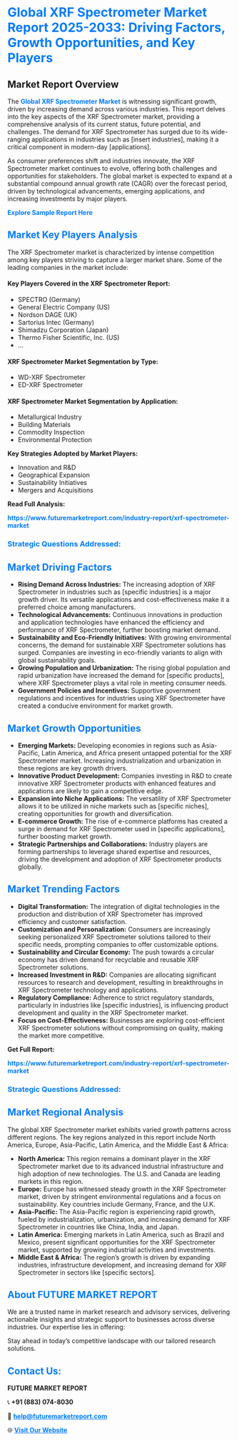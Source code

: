 <h1 style="color: #007BFF;">Global XRF Spectrometer Market Report 2025-2033: Driving Factors, Growth Opportunities, and Key Players</h1>

<section id="overview">
<h2>Market Report Overview</h2>
<p>The <a href="https://www.futuremarketreport.com/industry-report/xrf-spectrometer-market" style="color: #007BFF; text-decoration: none;"><strong>Global XRF Spectrometer Market</strong></a> is witnessing significant growth, driven by increasing demand across various industries. This report delves into the key aspects of the XRF Spectrometer market, providing a comprehensive analysis of its current status, future potential, and challenges. The demand for XRF Spectrometer has surged due to its wide-ranging applications in industries such as [insert industries], making it a critical component in modern-day [applications].</p>
<p>As consumer preferences shift and industries innovate, the XRF Spectrometer market continues to evolve, offering both challenges and opportunities for stakeholders. The global market is expected to expand at a substantial compound annual growth rate (CAGR) over the forecast period, driven by technological advancements, emerging applications, and increasing investments by major players.</p>
</section>

<section id="overview">
<p><a href="https://www.futuremarketreport.com/request-sample/reportId=105483" style="color: #007BFF; text-decoration: none;"><strong>Explore Sample Report Here</strong></a></p>
</section>

<section id="key-players">
<h2 style="color: #007BFF;">Market Key Players Analysis</h2>
<p>The XRF Spectrometer market is characterized by intense competition among key players striving to capture a larger market share. Some of the leading companies in the market include:</p>
<h4>Key Players Covered in the XRF Spectrometer Report:</h4>
<ul><li>SPECTRO (Germany)</li><li>General Electric Company (US)</li><li>Nordson DAGE (UK)</li><li>Sartorius Intec (Germany)</li><li>Shimadzu Corporation (Japan)</li><li>Thermo Fisher Scientific, Inc. (US)</li><li>...</li></ul>
<h4>XRF Spectrometer Market Segmentation by Type:</h4>
<ul><li>WD-XRF Spectrometer</li><li>ED-XRF Spectrometer</li></ul>

<h4>XRF Spectrometer Market Segmentation by Application:</h4>
<ul><li>Metallurgical Industry</li><li>Building Materials</li><li>Commodity Inspection</li><li>Environmental Protection</li></ul>
<p><strong>Key Strategies Adopted by Market Players:</strong></p>
<ul>
<li>Innovation and R&D</li>
<li>Geographical Expansion</li>
<li>Sustainability Initiatives</li>
<li>Mergers and Acquisitions</li>
</ul>
</section>

<section>
<p><strong>Read Full Analysis: </strong></p><a href="https://www.futuremarketreport.com/industry-report/xrf-spectrometer-market" style="color: #007BFF; text-decoration: none;"><strong>https://www.futuremarketreport.com/industry-report/xrf-spectrometer-market</strong></a>
<h3 style="color: #007BFF;">Strategic Questions Addressed:</h3>
</section>

<section id="driving-factors">
<h2 style="color: #007BFF;">Market Driving Factors</h2>
<ul>
<li><strong>Rising Demand Across Industries:</strong> The increasing adoption of XRF Spectrometer in industries such as [specific industries] is a major growth driver. Its versatile applications and cost-effectiveness make it a preferred choice among manufacturers.</li>
<li><strong>Technological Advancements:</strong> Continuous innovations in production and application technologies have enhanced the efficiency and performance of XRF Spectrometer, further boosting market demand.</li>
<li><strong>Sustainability and Eco-Friendly Initiatives:</strong> With growing environmental concerns, the demand for sustainable XRF Spectrometer solutions has surged. Companies are investing in eco-friendly variants to align with global sustainability goals.</li>
<li><strong>Growing Population and Urbanization:</strong> The rising global population and rapid urbanization have increased the demand for [specific products], where XRF Spectrometer plays a vital role in meeting consumer needs.</li>
<li><strong>Government Policies and Incentives:</strong> Supportive government regulations and incentives for industries using XRF Spectrometer have created a conducive environment for market growth.</li>
</ul>
</section>

<section id="growth-opportunities">
<h2 style="color: #007BFF;">Market Growth Opportunities</h2>
<ul>
<li><strong>Emerging Markets:</strong> Developing economies in regions such as Asia-Pacific, Latin America, and Africa present untapped potential for the XRF Spectrometer market. Increasing industrialization and urbanization in these regions are key growth drivers.</li>
<li><strong>Innovative Product Development:</strong> Companies investing in R&D to create innovative XRF Spectrometer products with enhanced features and applications are likely to gain a competitive edge.</li>
<li><strong>Expansion into Niche Applications:</strong> The versatility of XRF Spectrometer allows it to be utilized in niche markets such as [specific niches], creating opportunities for growth and diversification.</li>
<li><strong>E-commerce Growth:</strong> The rise of e-commerce platforms has created a surge in demand for XRF Spectrometer used in [specific applications], further boosting market growth.</li>
<li><strong>Strategic Partnerships and Collaborations:</strong> Industry players are forming partnerships to leverage shared expertise and resources, driving the development and adoption of XRF Spectrometer products globally.</li>
</ul>
</section>

<section id="trending-factors">
<h2 style="color: #007BFF;">Market Trending Factors</h2>
<ul>
<li><strong>Digital Transformation:</strong> The integration of digital technologies in the production and distribution of XRF Spectrometer has improved efficiency and customer satisfaction.</li>
<li><strong>Customization and Personalization:</strong> Consumers are increasingly seeking personalized XRF Spectrometer solutions tailored to their specific needs, prompting companies to offer customizable options.</li>
<li><strong>Sustainability and Circular Economy:</strong> The push towards a circular economy has driven demand for recyclable and reusable XRF Spectrometer solutions.</li>
<li><strong>Increased Investment in R&D:</strong> Companies are allocating significant resources to research and development, resulting in breakthroughs in XRF Spectrometer technology and applications.</li>
<li><strong>Regulatory Compliance:</strong> Adherence to strict regulatory standards, particularly in industries like [specific industries], is influencing product development and quality in the XRF Spectrometer market.</li>
<li><strong>Focus on Cost-Effectiveness:</strong> Businesses are exploring cost-efficient XRF Spectrometer solutions without compromising on quality, making the market more competitive.</li>
</ul>
</section>

<section>
<p><strong>Get Full Report: </strong></p><a href="https://www.futuremarketreport.com/industry-report/xrf-spectrometer-market" style="color: #007BFF; text-decoration: none;"><strong>https://www.futuremarketreport.com/industry-report/xrf-spectrometer-market</strong></a>
<h3 style="color: #007BFF;">Strategic Questions Addressed:</h3>
</section>


<section id="regional-analysis">
<h2 style="color: #007BFF;">Market Regional Analysis</h2>
<p>The global XRF Spectrometer market exhibits varied growth patterns across different regions. The key regions analyzed in this report include North America, Europe, Asia-Pacific, Latin America, and the Middle East & Africa:</p>
<ul>
<li><strong>North America:</strong> This region remains a dominant player in the XRF Spectrometer market due to its advanced industrial infrastructure and high adoption of new technologies. The U.S. and Canada are leading markets in this region.</li>
<li><strong>Europe:</strong> Europe has witnessed steady growth in the XRF Spectrometer market, driven by stringent environmental regulations and a focus on sustainability. Key countries include Germany, France, and the U.K.</li>
<li><strong>Asia-Pacific:</strong> The Asia-Pacific region is experiencing rapid growth, fueled by industrialization, urbanization, and increasing demand for XRF Spectrometer in countries like China, India, and Japan.</li>
<li><strong>Latin America:</strong> Emerging markets in Latin America, such as Brazil and Mexico, present significant opportunities for the XRF Spectrometer market, supported by growing industrial activities and investments.</li>
<li><strong>Middle East & Africa:</strong> The region’s growth is driven by expanding industries, infrastructure development, and increasing demand for XRF Spectrometer in sectors like [specific sectors].</li>
</ul>
</section>

<footer>
<h2 style="color: #007BFF;">About FUTURE MARKET REPORT</h2>
<p>We are a trusted name in market research and advisory services, delivering actionable insights and strategic support to businesses across diverse industries. Our expertise lies in offering:</p>

<p>Stay ahead in today’s competitive landscape with our tailored research solutions.</p>

<h2 style="color: #007BFF;">Contact Us:</h2>
<p><strong>FUTURE MARKET REPORT</strong></p>
<p>📞 <strong>+91 (883) 074-8030</strong></p>
<p>📧 <strong><a href="mailto:help@futuremarketreport.com" style="color: #007BFF;">help@futuremarketreport.com</a></strong></p>
<p>🌐 <strong><a href="https://www.futuremarketreport.com/" style="color: #007BFF;">Visit Our Website</a></strong></p>
</footer>